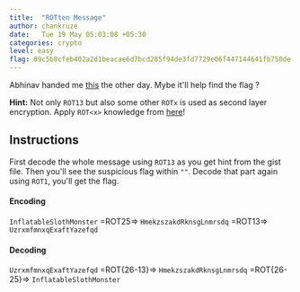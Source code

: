 ```yaml
---
title:  "ROTten Message"
author: chankruze
date:   Tue 19 May 05:03:08 +05:30
categories: crypto
level: easy
flag: 89c5b8cfeb402a2d1beacae6d7bcd285f94de3fd7729e06f447144641fb750de
---
```


Abhinav handed me [this](https://gist.github.com/chankruze/d9e3146ea34dfac78ad3b60ff6650a40) the other day. Mybe it'll help find the flag ?

**Hint:** Not only `ROT13` but also some other `ROTx` is used as second layer encryption. Apply `ROT<x>` knowledge from [here](/sub-categories/ciphers)!

<!--walkthrough-->

## Instructions

First decode the whole message using `ROT13` as you get hint from the gist file. Then you'll see the suspicious flag within `""`. Decode that part again using `ROT1`, you'll get the flag.

#### Encoding
`InflatableSlothMonster`   =ROT25=> `HmekzszakdRknsgLnmrsdq`  =ROT13=> `UzrxmfmnxqExaftYazefqd`

#### Decoding
`UzrxmfmnxqExaftYazefqd`   =ROT{26-13}=> `HmekzszakdRknsgLnmrsdq`  =ROT{26-25}=> `InflatableSlothMonster`